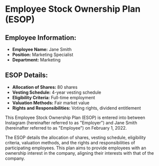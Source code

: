 
# Employee Stock Ownership Plan (ESOP)

## Employee Information:
- **Employee Name:** Jane Smith
- **Position:** Marketing Specialist
- **Department:** Marketing

## ESOP Details:
- **Allocation of Shares:** 80 shares
- **Vesting Schedule:** 4-year vesting schedule
- **Eligibility Criteria:** Full-time employment
- **Valuation Methods:** Fair market value
- **Rights and Responsibilities:** Voting rights, dividend entitlement

This Employee Stock Ownership Plan (ESOP) is entered into between Instagram (hereinafter referred to as "Employer") and Jane Smith (hereinafter referred to as "Employee") on February 1, 2022.

The ESOP details the allocation of shares, vesting schedule, eligibility criteria, valuation methods, and the rights and responsibilities of participating employees. This plan aims to provide employees with an ownership interest in the company, aligning their interests with that of the company.
